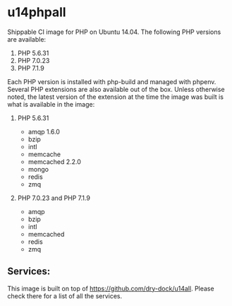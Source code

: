 u14phpall
===============

Shippable CI image for PHP on Ubuntu 14.04. The following PHP versions are available:

  1. PHP 5.6.31
  2. PHP 7.0.23
  3. PHP 7.1.9

Each PHP version is installed with php-build and managed with phpenv. Several 
PHP extensions are also available out of the box. Unless otherwise noted, the 
latest version of the extension at the time the image was built is what is 
available in the image:

  1. PHP 5.6.31

      * amqp 1.6.0
      * bzip
      * intl
      * memcache
      * memcached 2.2.0
      * mongo
      * redis
      * zmq

  2. PHP 7.0.23 and PHP 7.1.9
      * amqp
      * bzip
      * intl
      * memcached
      * redis
      * zmq

## Services:

This image is built on top of https://github.com/dry-dock/u14all. Please check 
there for a list of all the services.

